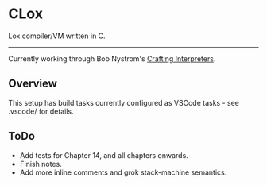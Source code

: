 # CLox

Lox compiler/VM written in C.

----

Currently working through Bob Nystrom's [Crafting Interpreters](https://craftinginterpreters.com/).

## Overview

This setup has build tasks currently configured as VSCode tasks - see .vscode/ for details.


## ToDo

* Add tests for Chapter 14, and all chapters onwards.
* Finish notes.
* Add more inline comments and grok stack-machine semantics.
